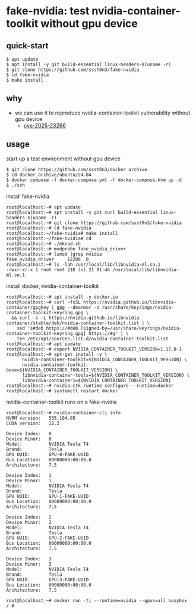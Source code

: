 # fake-nvidia: test nvidia-container-toolkit without gpu device

## quick-start

```shell
$ apt update
$ apt install -y git build-essential linux-headers-$(uname -r)
$ git clone https://github.com/ssst0n3/fake-nvidia
$ cd fake-nvidia
$ make install
```

## why

* we can use it to reproduce nvidia-container-toolkit vulnerability without gpu device
  * [cve-2025-23266](https://github.com/ssst0n3/docker_archive/tree/main/vul/cve-2025-23266)

## usage

start up a test environment without gpu device

```shell
$ git clone https://github.com/ssst0n3/docker_archive
$ cd docker_archive/ubuntu/24.04
$ docker compose -f docker-compose.yml -f docker-compose.kvm up -d
$ ./ssh
```

install fake-nvidia

```shell
root@localhost:~# apt update
root@localhost:~# apt install -y git curl build-essential linux-headers-$(uname -r)
root@localhost:~# git clone https://github.com/ssst0n3/fake-nvidia
root@localhost:~# cd fake-nvidia
root@localhost:~/fake-nvidia# make install
root@localhost:~/fake-nvidia# cd
root@localhost:~# ./mknod.sh
root@localhost:~# modprobe fake_nvidia_driver
root@localhost:~# lsmod |grep nvidia
fake_nvidia_driver     12288  0
root@localhost:~# ls -lah /usr/local/lib/libnvidia-ml.so.1
-rwxr-xr-x 1 root root 21K Jul 21 01:46 /usr/local/lib/libnvidia-ml.so.1
```

install docker, nvidia-container-toolkit

```shell
root@localhost:~# apt install -y docker.io
root@localhost:~# curl -fsSL https://nvidia.github.io/libnvidia-container/gpgkey | gpg --dearmor -o /usr/share/keyrings/nvidia-container-toolkit-keyring.gpg \
  && curl -s -L https://nvidia.github.io/libnvidia-container/stable/deb/nvidia-container-toolkit.list | \
    sed 's#deb https://#deb [signed-by=/usr/share/keyrings/nvidia-container-toolkit-keyring.gpg] https://#g' | \
    tee /etc/apt/sources.list.d/nvidia-container-toolkit.list
root@localhost:~# apt update
root@localhost:~# export NVIDIA_CONTAINER_TOOLKIT_VERSION=1.17.8-1
root@localhost:~# apt-get install -y \
      nvidia-container-toolkit=${NVIDIA_CONTAINER_TOOLKIT_VERSION} \
      nvidia-container-toolkit-base=${NVIDIA_CONTAINER_TOOLKIT_VERSION} \
      libnvidia-container-tools=${NVIDIA_CONTAINER_TOOLKIT_VERSION} \
      libnvidia-container1=${NVIDIA_CONTAINER_TOOLKIT_VERSION}
root@localhost:~# nvidia-ctk runtime configure --runtime=docker
root@localhost:~# systemctl restart docker
```

nvidia-container-toolkit runs on a fake-nvidia

```shell
root@localhost:~# nvidia-container-cli info
NVRM version:   535.104.05
CUDA version:   12.2

Device Index:   0
Device Minor:   0
Model:          NVIDIA Tesla T4
Brand:          Tesla
GPU UUID:       GPU-0-FAKE-UUID
Bus Location:   00000000:00:00.0
Architecture:   7.5

Device Index:   1
Device Minor:   1
Model:          NVIDIA Tesla T4
Brand:          Tesla
GPU UUID:       GPU-1-FAKE-UUID
Bus Location:   00000000:00:00.0
Architecture:   7.5

Device Index:   2
Device Minor:   2
Model:          NVIDIA Tesla T4
Brand:          Tesla
GPU UUID:       GPU-2-FAKE-UUID
Bus Location:   00000000:00:00.0
Architecture:   7.5

Device Index:   3
Device Minor:   3
Model:          NVIDIA Tesla T4
Brand:          Tesla
GPU UUID:       GPU-3-FAKE-UUID
Bus Location:   00000000:00:00.0
Architecture:   7.5
```

```shell
root@localhost:~# docker run -ti --runtime=nvidia --gpus=all busybox
/ # 
```
